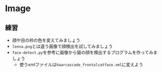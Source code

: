 # Image

## 練習

- 顔や目の枠の色を変えてみましょう
- `lenna.png`とは違う画像で顔検出を試してみましょう
- `face-detect.py`を参考に画像から猫の顔を検出するプログラムを作ってみましょう
    - 使うxmlファイルは`haarcascade_frontalcatface.xml`に変えよう
